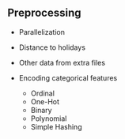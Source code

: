Preprocessing
-------------

- Parallelization

- Distance to holidays

- Other data from extra files

- Encoding categorical features
    - Ordinal
    - One-Hot
    - Binary
    - Polynomial
    - Simple Hashing
